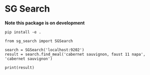 # SG Search

**Note this package is on development**

```
pip install -e .
```

```
from sg_search import SGSearch

search = SGSearch('localhost:9202')
result = search.find_meal('cabernet sauvignon, faust 11 napa', 'cabernet sauvignon')

print(result)
```